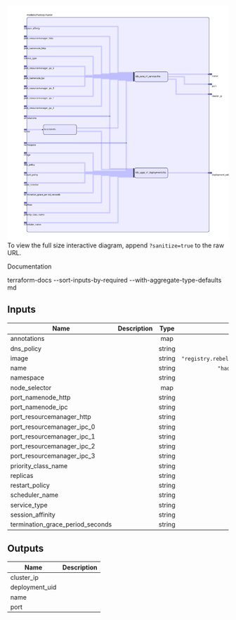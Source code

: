 <img src="diagram.svg"/>To view the full size interactive diagram, append ```?sanitize=true``` to the raw URL.

Documentation

terraform-docs --sort-inputs-by-required --with-aggregate-type-defaults md

## Inputs

| Name | Description | Type | Default | Required |
|------|-------------|:----:|:-----:|:-----:|
| annotations |  | map | `{}` | no |
| dns\_policy |  | string | `""` | no |
| image |  | string | `"registry.rebelsoft.com/hadoop:latest"` | no |
| name |  | string | `"hadoop-master"` | no |
| namespace |  | string | `""` | no |
| node\_selector |  | map | `{}` | no |
| port\_namenode\_http |  | string | `"50070"` | no |
| port\_namenode\_ipc |  | string | `"9000"` | no |
| port\_resourcemanager\_http |  | string | `"8088"` | no |
| port\_resourcemanager\_ipc\_0 |  | string | `"8030"` | no |
| port\_resourcemanager\_ipc\_1 |  | string | `"8031"` | no |
| port\_resourcemanager\_ipc\_2 |  | string | `"8032"` | no |
| port\_resourcemanager\_ipc\_3 |  | string | `"8033"` | no |
| priority\_class\_name |  | string | `""` | no |
| replicas |  | string | `"1"` | no |
| restart\_policy |  | string | `""` | no |
| scheduler\_name |  | string | `""` | no |
| service\_type |  | string | `""` | no |
| session\_affinity |  | string | `""` | no |
| termination\_grace\_period\_seconds |  | string | `"30"` | no |

## Outputs

| Name | Description |
|------|-------------|
| cluster\_ip |  |
| deployment\_uid |  |
| name |  |
| port |  |

